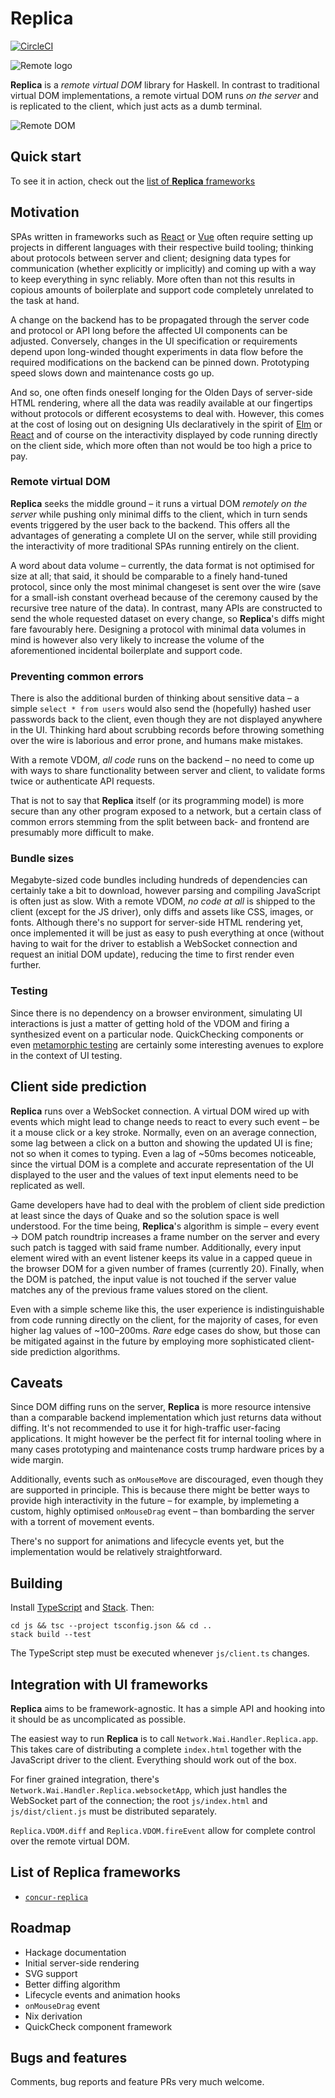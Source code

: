 # Replica

[![CircleCI](https://circleci.com/gh/pkamenarsky/replica.svg?style=svg)](https://circleci.com/gh/pkamenarsky/replica)

![Remote logo](./docs/replica-logo.svg)

**Replica** is a *remote virtual DOM* library for Haskell. In contrast to traditional virtual DOM implementations, a remote virtual DOM runs *on the server* and is replicated to the client, which just acts as a dumb terminal.

![Remote DOM](./docs/replica-dom.svg)

## Quick start

To see it in action, check out the [list of **Replica** frameworks](#list-of-replica-frameworks)

## Motivation

SPAs written in frameworks such as [React](https://reactjs.org) or [Vue](https://vuejs.org) often require setting up projects in different languages with their respective build tooling; thinking about protocols between server and client; designing data types for communication (whether explicitly or implicitly) and coming up with a way to keep everything in sync reliably. More often than not this results in copious amounts of boilerplate and support code completely unrelated to the task at hand.

A change on the backend has to be propagated through the server code and protocol or API long before the affected UI components can be adjusted. Conversely, changes in the UI specification or requirements depend upon long-winded thought experiments in data flow before the required modifications on the backend can be pinned down. Prototyping speed slows down and maintenance costs go up.

And so, one often finds oneself longing for the Olden Days of server-side HTML rendering, where all the data was readily available at our fingertips without protocols or different ecosystems to deal with. However, this comes at the cost of losing out on designing UIs declaratively in the spirit of [Elm](https://elm-lang.org) or [React](https://reactjs.org) and of course on the interactivity displayed by code running directly on the client side, which more often than not would be too high a price to pay.

### Remote virtual DOM

**Replica** seeks the middle ground – it runs a virtual DOM *remotely on the server* while pushing only minimal diffs to the client, which in turn sends events triggered by the user back to the backend. This offers all the advantages of generating a complete UI on the server, while still providing the interactivity of more traditional SPAs running entirely on the client.

A word about data volume – currently, the data format is not optimised for size at all; that said, it should be comparable to a finely hand-tuned protocol, since only the most minimal changeset is sent over the wire (save for a small-ish constant overhead because of the ceremony caused by the recursive tree nature of the data). In contrast, many APIs are constructed to send the whole requested dataset on every change, so **Replica**'s diffs might fare favourably here. Designing a protocol with minimal data volumes in mind is however also very likely to increase the volume of the aforementioned incidental boilerplate and support code.

### Preventing common errors

There is also the additional burden of thinking about sensitive data – a simple `select * from users` would also send the (hopefully) hashed user passwords back to the client, even though they are not displayed anywhere in the UI. Thinking hard about scrubbing records before throwing something over the wire is laborious and error prone, and humans make mistakes.

With a remote VDOM, *all code* runs on the backend – no need to come up with ways to share functionality between server and client, to validate forms twice or authenticate API requests.

That is not to say that **Replica** itself (or its programming model) is more secure than any other program exposed to a network, but a certain class of common errors stemming from the split between back- and frontend are presumably more difficult to make.

### Bundle sizes

Megabyte-sized code bundles including hundreds of dependencies can certainly take a bit to download, however parsing and compiling JavaScript is often just as slow. With a remote VDOM, *no code at all* is shipped to the client (except for the JS driver), only diffs and assets like CSS, images, or fonts. Although there's no support for server-side HTML rendering yet, once implemented it will be just as easy to push everything at once (without having to wait for the driver to establish a WebSocket connection and request an initial DOM update), reducing the time to first render even further.

### Testing

Since there is no dependency on a browser environment, simulating UI interactions is just a matter of getting hold of the VDOM and firing a synthesized event on a particular node. QuickChecking components or even [metamorphic testing](http://www.lsi.us.es/~segura/files/papers/segura17-tse.pdf) are certainly some interesting avenues to explore in the context of UI testing.

## Client side prediction

**Replica** runs over a WebSocket connection. A virtual DOM wired up with events which might lead to change needs to react to every such event – be it a mouse click or a key stroke. Normally, even on an average connection, some lag between a click on a button and showing the updated UI is fine; not so when it comes to typing. Even a lag of ~50ms becomes noticeable, since the virtual DOM is a complete and accurate representation of the UI displayed to the user and the values of text input elements need to be replicated as well.

Game developers have had to deal with the problem of client side prediction at least since the days of Quake and so the solution space is well understood. For the time being, **Replica**'s algorithm is simple – every event → DOM patch roundtrip increases a frame number on the server and every such patch is tagged with said frame number. Additionally, every input element wired with an event listener keeps its value in a capped queue in the browser DOM for a given number of frames (currently 20). Finally, when the DOM is patched, the input value is not touched if the server value matches any of the previous frame values stored on the client.

Even with a simple scheme like this, the user experience is indistinguishable from code running directly on the client, for the majority of cases, for even higher lag values of ~100–200ms. *Rare* edge cases do show, but those can be mitigated against in the future by employing more sophisticated client-side prediction algorithms.

## Caveats

Since DOM diffing runs on the server, **Replica** is more resource intensive than a comparable backend implementation which just returns data without diffing. It's not recommended to use it for high-traffic user-facing applications. It might however be the perfect fit for internal tooling where in many cases prototyping and maintenance costs trump hardware prices by a wide margin.

Additionally, events such as `onMouseMove` are discouraged, even though they are supported in principle. This is because there might be better ways to provide high interactivity in the future – for example, by implemeting a custom, highly optimised `onMouseDrag` event – than bombarding the server with a torrent of movement events.

There's no support for animations and lifecycle events yet, but the implementation would be relatively straightforward.

## Building

Install [TypeScript](https://www.typescriptlang.org) and [Stack](https://docs.haskellstack.org/en/stable/README). Then:

```
cd js && tsc --project tsconfig.json && cd ..
stack build --test
```

The TypeScript step must be executed whenever `js/client.ts` changes.

## Integration with UI frameworks

**Replica** aims to be framework-agnostic. It has a simple API and hooking into it should be as uncomplicated as possible.

The easiest way to run **Replica** is to call `Network.Wai.Handler.Replica.app`. This takes care of distributing a complete `index.html` together with the JavaScript driver to the client. Everything should work out of the box.

For finer grained integration, there's `Network.Wai.Handler.Replica.websocketApp`, which just handles the WebSocket part of the connection; the root `js/index.html` and `js/dist/client.js` must be distributed separately.

`Replica.VDOM.diff` and `Replica.VDOM.fireEvent` allow for complete control over the remote virtual DOM.

## List of **Replica** frameworks

* [`concur-replica`](https://github.com/pkamenarsky/concur-replica)

## Roadmap

* Hackage documentation
* Initial server-side rendering
* SVG support
* Better diffing algorithm
* Lifecycle events and animation hooks
* `onMouseDrag` event
* Nix derivation
* QuickCheck component framework

## Bugs and features

Comments, bug reports and feature PRs very much welcome.
